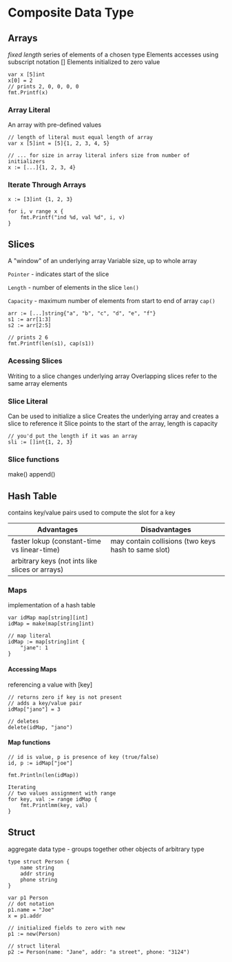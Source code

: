 # Composite Data Type

## Arrays
*fixed length* series of elements of a chosen type
Elements accesses using subscript notation []
Elements initialized to zero value

```golang
var x [5]int
x[0] = 2
// prints 2, 0, 0, 0, 0
fmt.Printf(x)
```

### Array Literal
An array with pre-defined values
```golang
// length of literal must equal length of array
var x [5]int = [5]{1, 2, 3, 4, 5}

// ... for size in array literal infers size from number of initializers
x := [...]{1, 2, 3, 4}
```

### Iterate Through Arrays
```golang
x := [3]int {1, 2, 3}

for i, v range x {
    fmt.Printf("ind %d, val %d", i, v)
}
```
## Slices
A "window" of an underlying array
Variable size, up to whole array

`Pointer` -  indicates start of the slice

`Length` - number of elements in the slice `len()`

`Capacity` - maximum number of elements from start to end of array `cap()`

```golang
arr := [...]string{"a", "b", "c", "d", "e", "f"}
s1 := arr[1:3]
s2 := arr[2:5]

// prints 2 6
fmt.Printf(len(s1), cap(s1))
```

### Acessing Slices
Writing to a slice changes underlying array
Overlapping slices refer to the same array elements

### Slice Literal
Can be used to initialize a slice
Creates the underlying array and creates a slice to reference it
Slice points to the start of the array, length is capacity

```golang
// you'd put the length if it was an array
sli := []int{1, 2, 3}
```
### Slice functions
make()
append()

## Hash Table
contains key/value pairs
used to compute the slot for a key

| Advantages | Disadvantages |
| ----------- | ----------- |
| faster lokup (constant-time vs linear-time) | may contain collisions (two keys hash to same slot) |
| arbitrary keys (not ints like slices or arrays) | |


### Maps
implementation of a hash table

```golang
var idMap map[string][int]
idMap = make(map[string]int)

// map literal
idMap := map[string]int {
    "jane": 1
}
```
#### Accessing Maps
referencing a value with [key]
```golang
// returns zero if key is not present
// adds a key/value pair
idMap["jano"] = 3

// deletes
delete(idMap, "jano")
```

#### Map functions
```golang
// id is value, p is presence of key (true/false)
id, p := idMap["joe"]

fmt.Println(len(idMap))

Iterating
// two values assignment with range
for key, val := range idMap {
    fmt.Printlmm(key, val)
}
```

## Struct
aggregate data type - groups together other objects of arbitrary type
```golang
type struct Person {
    name string
    addr string
    phone string
}

var p1 Person
// dot notation
p1.name = "Joe"
x = p1.addr

// initialized fields to zero with new
p1 := new(Person)

// struct literal
p2 := Person(name: "Jane", addr: "a street", phone: "3124")
```